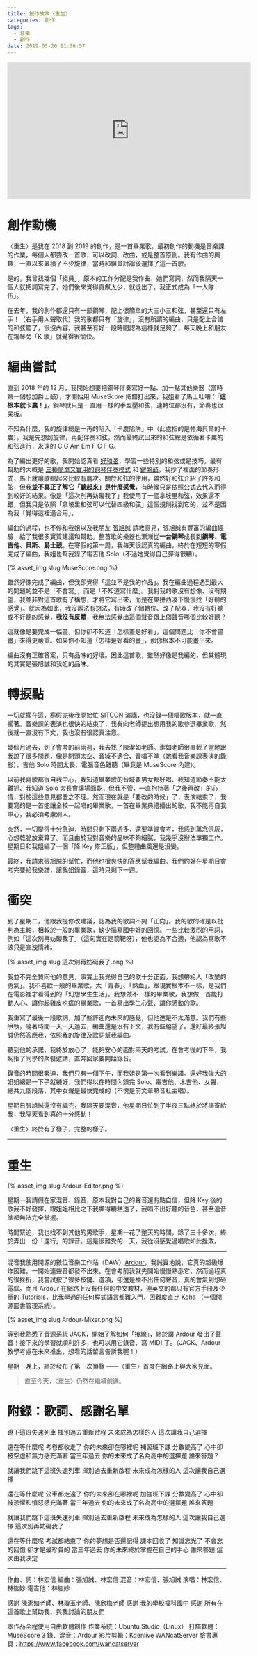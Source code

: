 ```yaml
---
title: 創作故事〈重生〉
categories: 創作
tags:
  - 音樂
  - 創作
date: 2019-05-26 11:56:57
---
```



<iframe width="560" height="315" src="https://www.youtube.com/embed/a0neFT91RUI" frameborder="0" allow="accelerometer; autoplay; encrypted-media; gyroscope; picture-in-picture" allowfullscreen></iframe>

# 創作動機

〈重生〉是我在 2018 到 2019 的創作，是一首畢業歌。最初創作的動機是音樂課的作業，每個人都要改一首歌，可以改詞、改曲，或是整首原創。我有作曲的興趣，一直以來累積了不少旋律，當時和組員討論後選擇了這一首歌。

是的，我曾找幾個「組員」，原本的工作分配是我作曲、她們寫詞，然而我隔天一個人就把詞寫完了，她們後來覺得貢獻太少，就退出了。我正式成為「一人隊伍」。

在去年，我的創作都還只有一部鋼琴，配上很簡單的大三小三和弦，甚至還只有左手！（右手用人聲取代）我的歌都只有「旋律」，沒有所謂的編曲，只是配上合諧的和弦罷了，很沒內容。我甚至有好一段時間認為這樣就足夠了，每天晚上和朋友在鋼琴旁「K 歌」就覺得很愉快。

# 編曲嘗試

直到 2018 年的 12 月，我開始想要把鋼琴伴奏寫好一點、加一點其他樂器（當時第一個想加爵士鼓），才開始用 MuseScore 把譜打出來，我姐看了馬上吐嘈：**「這根本就卡農！」**，鋼琴就只是一直用一樣的手型壓和弦，連轉位都沒有，節奏也很呆板。

不知為什麼，我的旋律總是一再的陷入「卡農陷阱」中（此處指的是帕海貝爾的卡農）。我是先想到旋律，再配伴奏和弦，然而最終試出來的和弦總是依循著卡農的和弦進行，永遠的 C G Am Em F C F G。

為了編出更好的歌，我開始認真看 [好和弦](https://www.youtube.com/channel/UCVXstWyJeO6No3jYELxYrjg)，學習一些特別的和弦或是技巧。最有幫助的大概是 [三種簡單又實用的鋼琴伴奏模式](https://www.youtube.com/watch?v=UqS7JUKjDgY) 和 [鍵盤鼓](https://www.youtube.com/watch?v=uNS6-L1pT78)，我抄了裡面的節奏形式，馬上就讓歌聽起來比較有層次。關於和弦的使用，雖然好和弦介紹了許多和弦，但我**並不真正了解它「聽起來」是什麼感覺**，有時候只是依照公式去代入而得到較好的結果。像是「這次別再妨礙我了」我使用了一個拿坡里和弦，效果還不錯，但我只是依照「拿坡里和弦可以代替四級和弦」這個規則找到它的，並不是因為我「覺得這裡適合用」。

編曲的過程，也不停和我姐以及我朋友 [張旭誠](https://staratt.ml) 請教意見，張旭誠有豐富的編曲經驗，給了我很多實質建議和幫助。整首歌的樂器也漸漸從**一台鋼琴**成長到**鋼琴、電吉他、貝斯、爵士鼓**。在寒假的第一周，我每天很認真的編曲，終於在短短的寒假完成了編曲，我姐也幫我錄了電吉他 Solo（不過她覺得自己彈得很糟）。

{% asset_img slug MuseScore.png %}

雖然好像完成了編曲，但我卻覺得「這並不是我的作品」。我在編曲過程遇到最大的問題的並不是「不會寫」，而是「不知道寫什麼」。我對我的歌沒有想像、沒有期望，我並非對這首歌有了構想，才將它寫出來，而是在東拼西湊下慢慢找「好聽的感覺」。就因為如此，我沒辦法有想法，有時改了個轉位、改了配器，我沒有好聽或不好聽的感覺，**我沒有反饋**，我無法感覺出這個聲音跟上個聲音哪個比較好聽？

這就像是要完成一幅畫，但你卻不知道「怎樣畫是好看」，這個問題比「你不會畫畫」來得更嚴重。如果你不知道「怎樣是好看的畫」，那你根本不可能畫出來。

編曲沒有正確答案，只有品味的好壞。因此這首歌，雖然好像是我編的，但其體現的其實是張旭誠和我姐的品味。

# 轉捩點

一切就擱在這，寒假完後我開始忙 [SITCON 演講](/2019/03/25/the-programming-future-is-donate/)，也沒錄一個唱歌版本，就一直擱著。音樂課的表演也很快的結束了，我有向老師提出想用我的歌參選畢業歌，然後就一直沒有下文，我也沒有很認真注意。

幾個月過去，到了會考的前兩週，我去找了陳潔如老師。潔如老師很直截了當地跟我說了很多問題，像是開頭太空、音域不適合、音唱不準（她看我音樂課表演的錄影）、吉他 Solo 時間太長、電腦音色難聽（畢竟是 MuseScore 內建）。

以前我寫歌都很自我中心，我知道畢業歌的音域要男女都好唱、我知道節奏不能太難抓、我知道 Solo 太長會讓場面乾，但我不管，一直抱持著「之後再改」的心情，對於這些意見都置之不理。然而現在就是「要改的時候」了，表演結束了，我要寫的是一首能讓全校一起唱的畢業歌，一首在畢業典禮播出的歌，我不能再自我中心，我必須考慮別人。

突然，一切變得十分急迫，時間只剩下兩週多，還要準備會考，我感到萬念俱灰，心想乾脆放棄算了。而且由於我對音樂的品味不夠細膩，我幾乎沒辦法單獨工作。星期日和我姐編了一個「降 Key 修正版」，但整體曲風還是沒變。

最終，我請求張旭誠的幫忙，而他也很爽快的答應幫我編曲。我們約好在星期日會考完要給我樂譜，讓我姐錄音，這時只剩下一週。

# 衝突

到了星期二，他跟我提修改建議，認為我的歌詞不夠「正向」。我的歌的確是以批判為主軸，相較於一般的畢業歌，缺少描寫國中好的回憶。一些比較激烈的用詞，例如「這次別再妨礙我了」（這句實在是箭靶呀），他也認為不合適，他認為寫歌不該只是宣洩情緒。

{% asset_img slug 這次別再妨礙我了.png %}

我並不完全贊同他的意見，事實上我覺得自己的歌十分正面，我想帶給人「改變的勇氣」。我不喜歡一般的畢業歌，太「青春」、「熱血」，跟現實根本不一樣，是我們在電影裡才看得到的「幻想學生生活」。我想做不一樣的畢業歌，我想做一首能打動人心、讓你起雞皮疙瘩的畢業歌，一首寫出學生心聲、讓你感動的歌。

我重寫了最後一段歌詞，加了些許迎向未來的感覺，但他還是不太滿意。我們有些爭執，隨著時間一天一天過去，編曲還是沒有下文，我有些絕望了。還好最終張旭誠仍然答應我，依照我的旋律及歌詞幫我編曲。

聽到他的承諾，我終於放心了，能夠安心的面對兩天的考試。在會考後的下午，我婉拒了同學的聚餐邀請，直奔回家要開始錄音。

錄音的時間很緊迫，我們只有一個下午，而我姐是第一次看到樂譜。還好我強大的姐姐總是一下子就練好，我們得以在時間內錄完 Solo、電吉他、木吉他、女聲，總共九個段落，其中女聲是最快完成的（不愧是前文華熱音社主唱）。

星期日張旭誠還沒有編完，我隔天要混音，他星期日忙到了半夜三點終於將譜寄給我，我隔天看到真的十分感動！

〈重生〉終於有了樣子，完整的樣子。

---

# 重生

{% asset_img slug Ardour-Editor.png %}

星期一我請假在家混音、錄音，原本我對自己的聲音還有點自信，但降 Key 後的歌我不好發揮，跟姐姐相比之下我顯得糟糕透了，我唱不出好聽的音色，甚至連音準都無法完全掌握。

時間緊迫，我也找不到其他的男歌手，星期一花了整天的時間，錄了三十多次，終於弄出一份「還行」的錄音。這是很難受的一天，我從沒感覺過唱歌如此挫敗。

---

混音我使用開源的數位音樂工作站（DAW）[Ardour](https://ardour.org)，我誠實地說，它真的超級爆炸困難，一開始連聲音都發不出來。在會考前我就先開始慢慢熟悉它，然而過程真的很挫折，我嘗試按了很多按鍵、選項，卻還是播不出任何聲音，真的會氣到想砸電腦。而且 Ardour 在網路上沒有任何的中文教材，連英文的都只有官方手冊及少量的 Tutorials，比我學過的任何程式語言都難入門，困難度直比 [Koha](https://koha-community.org/) （一個開源圖書管理系統）。

{% asset_img slug Ardour-Mixer.png %}

等到我熟悉了音源系統 [JACK](http://www.jackaudio.org/)，開始了解如何「接線」，終於讓 Ardour 發出了聲音！接下來的學習就順利許多，也可以用它錄音、寫 MIDI 了。（JACK、Ardour 教學考慮在未來推出，想看的話留言告訴我喔！）

星期一晚上，終於發布了第一次預覽 ——〈重生〉首度在網路上與大家見面。

> 直至今天，〈重生〉仍然在繼續前進。

# 附錄：歌詞、感謝名單

跳下這班失速列車
揮別過去重新啟程
未來成為怎樣的人
這次讓我自己選擇

還在等什麼呢
考卷都收走了
你的未來卻在哪裡呢
補習班下課
分數變高了
心中卻被空虛和無力感充滿著 
當三年過去 
你的未來成了名為高中的選擇題 
誰來答題？

就讓我們跳下這班失速列車 
揮別過去重新啟程 
未來成為怎樣的人 
這次讓我自己選擇

還在等什麼呢 
公車都走遠了 
你的未來卻在哪裡呢 
加強班下課 
分數變高了 
心中卻被恐懼和憤怒感充滿著 
當三年過去 
你的未來成了名為高中的選擇題 
誰來答題

就讓我們跳下這班失速列車 
揮別過去重新啟程 
未來成為怎樣的人 
這次讓我自己選擇 
這次別再妨礙我了

還在等什麼呢 
考試都結束了 
你的夢想是否還記得 
課本回收了 
知識忘光了 
不會忘的回憶 
卻才是最珍貴的 
當三年過去 
你的未來終於掌握在自己的手心 
誰來答題 
這次由我決定

---

作曲、詞：林宏信 
編曲：張旭誠、林宏信 
混音：林宏信、張旭誠 
演唱：林宏信、林紘妙 
電吉他：林紘妙

感謝 陳潔如老師、林瓊玉老師、陳欣梅老師 
感謝 我的學校福科國中 
感謝 所有在這首歌上幫助我、與我討論的朋友們 

本作品全程使用自由軟體創作 
作業系統：Ubuntu Studio（Linux） 
打譜軟體：MuseScore 3 
錄、混音：Ardour 
影片剪輯：Kdenlive 
WANcatServer 臉書專頁：https://www.facebook.com/wancatserver

